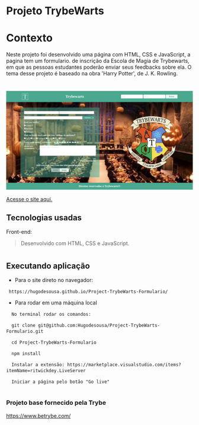 
<!-- Olá, Tryber!
Esse é apenas um arquivo inicial para o README do seu projeto.
É essencial que você preencha esse documento por conta própria, ok?
Não deixe de usar nossas dicas de escrita de README de projetos, e deixe sua criatividade brilhar!
:warning: IMPORTANTE: você precisa deixar nítido:
- quais arquivos/pastas foram desenvolvidos por você; 
- quais arquivos/pastas foram desenvolvidos por outra pessoa estudante;
- quais arquivos/pastas foram desenvolvidos pela Trybe.
-->

# Projeto TrybeWarts
 
# Contexto
 
Neste projeto foi desenvolvido uma página com HTML, CSS e JavaScript, a pagina tem um formulario. de inscrição da Escola de Magia de Trybewarts, em que as pessoas estudantes poderão enviar seus feedbacks sobre ela. O tema desse projeto é baseado na obra 'Harry Potter', de J. K. Rowling.
#

![img](./images/project.png)

[Acesse o site aqui.](https://hugodesousa.github.io/Project-TrybeWarts-Formulario/)

## Tecnologias usadas

Front-end:
> Desenvolvido com HTML, CSS e JavaScript.
 
#
## Executando aplicação
 
* Para o site direto no navegador:
 
 ```
  https://hugodesousa.github.io/Project-TrybeWarts-Formulario/ 
 ```
* Para rodar em uma máquina local
 
 ```
   No terminal rodar os comandos:
 ```
 ```
   git clone git@github.com:Hugodesousa/Project-TrybeWarts-Formulario.git
 ```
 ```
   cd Project-TrybeWarts-Formulario

 ```
 ```
   npm install
 ```
 ```
   Instalar a extensão: https://marketplace.visualstudio.com/items?itemName=ritwickdey.LiveServer
 ```
 ```
   Iniciar a página pelo botão "Go live"
 ```
#
### Projeto base fornecido pela Trybe
https://www.betrybe.com/
